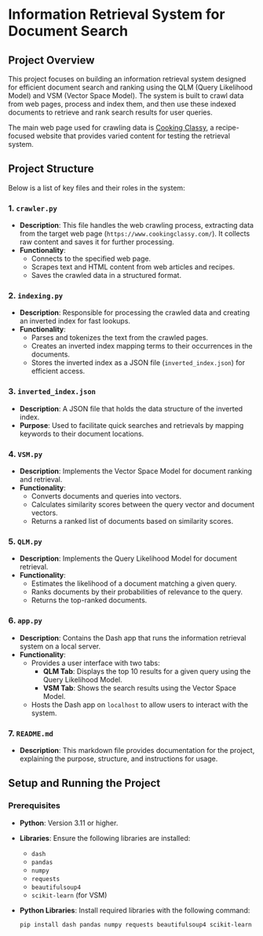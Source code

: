 # Information Retrieval System for Document Search

## Project Overview

This project focuses on building an information retrieval system designed for efficient document search and ranking using the QLM (Query Likelihood Model) and VSM (Vector Space Model). The system is built to crawl data from web pages, process and index them, and then use these indexed documents to retrieve and rank search results for user queries.

The main web page used for crawling data is [Cooking Classy](https://www.cookingclassy.com/), a recipe-focused website that provides varied content for testing the retrieval system.

## Project Structure

Below is a list of key files and their roles in the system:

### 1. `crawler.py`

- **Description**: This file handles the web crawling process, extracting data from the target web page (`https://www.cookingclassy.com/`). It collects raw content and saves it for further processing.
- **Functionality**:
  - Connects to the specified web page.
  - Scrapes text and HTML content from web articles and recipes.
  - Saves the crawled data in a structured format.

### 2. `indexing.py`

- **Description**: Responsible for processing the crawled data and creating an inverted index for fast lookups.
- **Functionality**:
  - Parses and tokenizes the text from the crawled pages.
  - Creates an inverted index mapping terms to their occurrences in the documents.
  - Stores the inverted index as a JSON file (`inverted_index.json`) for efficient access.

### 3. `inverted_index.json`

- **Description**: A JSON file that holds the data structure of the inverted index.
- **Purpose**: Used to facilitate quick searches and retrievals by mapping keywords to their document locations.

### 4. `VSM.py`

- **Description**: Implements the Vector Space Model for document ranking and retrieval.
- **Functionality**:
  - Converts documents and queries into vectors.
  - Calculates similarity scores between the query vector and document vectors.
  - Returns a ranked list of documents based on similarity scores.

### 5. `QLM.py`

- **Description**: Implements the Query Likelihood Model for document retrieval.
- **Functionality**:
  - Estimates the likelihood of a document matching a given query.
  - Ranks documents by their probabilities of relevance to the query.
  - Returns the top-ranked documents.

### 6. `app.py`

- **Description**: Contains the Dash app that runs the information retrieval system on a local server.
- **Functionality**:
  - Provides a user interface with two tabs:
    - **QLM Tab**: Displays the top 10 results for a given query using the Query Likelihood Model.
    - **VSM Tab**: Shows the search results using the Vector Space Model.
  - Hosts the Dash app on `localhost` to allow users to interact with the system.

### 7. `README.md`

- **Description**: This markdown file provides documentation for the project, explaining the purpose, structure, and instructions for usage.

## Setup and Running the Project

### Prerequisites

- **Python**: Version 3.11 or higher.
- **Libraries**: Ensure the following libraries are installed:
  - `dash`
  - `pandas`
  - `numpy`
  - `requests`
  - `beautifulsoup4`
  - `scikit-learn` (for VSM)

- **Python Libraries**: Install required libraries with the following command:
  ```bash
  pip install dash pandas numpy requests beautifulsoup4 scikit-learn


  
